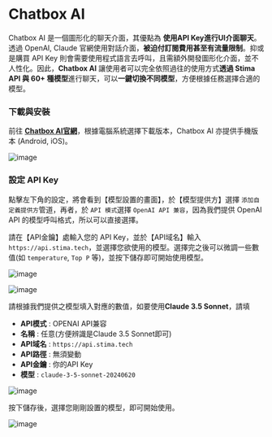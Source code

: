 # Chatbox AI

Chatbox AI 是一個圖形化的聊天介面，其優點為 **使用API Key進行UI介面聊天**。透過 OpenAI, Claude 官網使用對話介面，**被迫付訂閱費用甚至有流量限制**。抑或是購買 API Key 則會需要使用程式語言去呼叫，且需額外開發圖形化介面，並不人性化。因此，**Chatbox AI** 讓使用者可以完全依照過往的使用方式**透過 Stima API 與 60+ 種模型**進行聊天，可以**一鍵切換不同模型**，方便根據任務選擇合適的模型。

### 下載與安裝

前往 **[Chatbox AI官網](https://chatboxai.app/zh-TW)**，根據電腦系統選擇下載版本，Chatbox AI 亦提供手機版本 (Android, iOS)。

![image](https://hackmd.io/_uploads/HkP8MSc9A.png)


### 設定 API Key

點擊左下角的設定，將會看到【模型設置的畫面】，於【模型提供方】選擇 `添加自定義提供方`管道，再者，於 `API 模式`選擇 `OpenAI API 兼容`，因為我們提供 OpenAI API 的模型呼叫格式，所以可以直接選擇。

請在【API金鑰】處輸入您的 API Key，並於【API域名】輸入`https://api.stima.tech`，並選擇您欲使用的模型。選擇完之後可以微調一些數值(如 `temperature`, `Top P` 等)，並按下儲存即可開始使用模型。

![image](https://hackmd.io/_uploads/S1JVicdoR.png)


![image](https://hackmd.io/_uploads/SyjvocOiR.png)

請根據我們提供之模型填入對應的數值，如要使用**Claude 3.5 Sonnet**，請填

* **API模式** : OPENAI API兼容
* **名稱** : 任意(方便辨識是Claude 3.5 Sonnet即可)
* **API域名** : `https://api.stima.tech`
* **API路徑** : 無須變動
* **API金鑰** : 你的API Key
* **模型** : `claude-3-5-sonnet-20240620`

![image](https://hackmd.io/_uploads/SkLh2qOoR.png)


按下儲存後，選擇您剛剛設置的模型，即可開始使用。

![image](https://hackmd.io/_uploads/HJeAh9_i0.png)